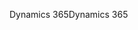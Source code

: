 <span data-ttu-id="885dd-101">Dynamics 365</span><span class="sxs-lookup"><span data-stu-id="885dd-101">Dynamics 365</span></span>